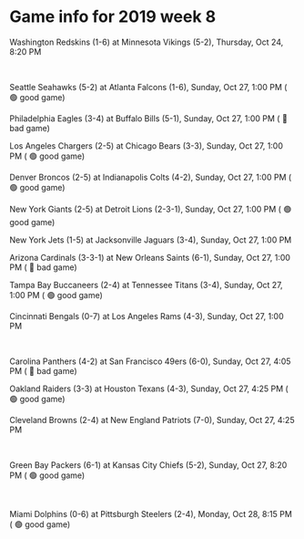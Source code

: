 # Game info for 2019 week 8

Washington Redskins (1-6) at Minnesota Vikings (5-2), Thursday, Oct 24, 8:20 PM


<br/>

Seattle Seahawks (5-2) at Atlanta Falcons (1-6), Sunday, Oct 27, 1:00 PM (	:green_circle: good game)

Philadelphia Eagles (3-4) at Buffalo Bills (5-1), Sunday, Oct 27, 1:00 PM (	:red_circle: bad game)

Los Angeles Chargers (2-5) at Chicago Bears (3-3), Sunday, Oct 27, 1:00 PM (	:green_circle: good game)

Denver Broncos (2-5) at Indianapolis Colts (4-2), Sunday, Oct 27, 1:00 PM (	:green_circle: good game)

New York Giants (2-5) at Detroit Lions (2-3-1), Sunday, Oct 27, 1:00 PM (	:green_circle: good game)

New York Jets (1-5) at Jacksonville Jaguars (3-4), Sunday, Oct 27, 1:00 PM

Arizona Cardinals (3-3-1) at New Orleans Saints (6-1), Sunday, Oct 27, 1:00 PM (	:red_circle: bad game)

Tampa Bay Buccaneers (2-4) at Tennessee Titans (3-4), Sunday, Oct 27, 1:00 PM (	:green_circle: good game)

Cincinnati Bengals (0-7) at Los Angeles Rams (4-3), Sunday, Oct 27, 1:00 PM


<br/>

Carolina Panthers (4-2) at San Francisco 49ers (6-0), Sunday, Oct 27, 4:05 PM (	:red_circle: bad game)

Oakland Raiders (3-3) at Houston Texans (4-3), Sunday, Oct 27, 4:25 PM (	:green_circle: good game)

Cleveland Browns (2-4) at New England Patriots (7-0), Sunday, Oct 27, 4:25 PM


<br/>

Green Bay Packers (6-1) at Kansas City Chiefs (5-2), Sunday, Oct 27, 8:20 PM (	:green_circle: good game)


<br/>

Miami Dolphins (0-6) at Pittsburgh Steelers (2-4), Monday, Oct 28, 8:15 PM (	:green_circle: good game)

